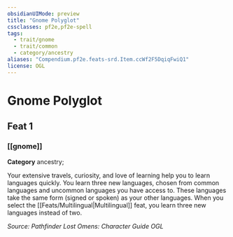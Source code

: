 ```yaml
---
obsidianUIMode: preview
title: "Gnome Polyglot"
cssclasses: pf2e,pf2e-spell
tags:
  - trait/gnome
  - trait/common
  - category/ancestry
aliases: "Compendium.pf2e.feats-srd.Item.ccWf2F5DqiqFwiQ1"
license: OGL
---
```

# Gnome Polyglot
## Feat 1
### [[gnome]]

**Category** ancestry; 




Your extensive travels, curiosity, and love of learning help you to learn languages quickly. You learn three new languages, chosen from common languages and uncommon languages you have access to. These languages take the same form (signed or spoken) as your other languages. When you select the [[Feats/Multilingual|Multilingual]] feat, you learn three new languages instead of two.

*Source: Pathfinder Lost Omens: Character Guide*
*OGL*
